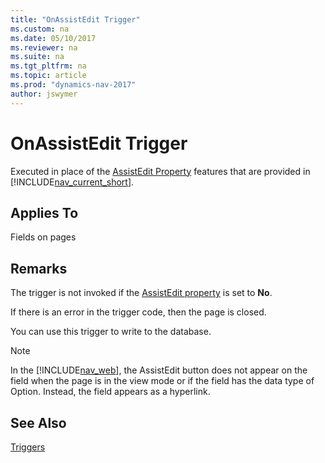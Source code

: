 ```yaml
---
title: "OnAssistEdit Trigger"
ms.custom: na
ms.date: 05/10/2017
ms.reviewer: na
ms.suite: na
ms.tgt_pltfrm: na
ms.topic: article
ms.prod: "dynamics-nav-2017"
author: jswymer
---
```

# OnAssistEdit Trigger
Executed in place of the [AssistEdit Property](AssistEdit-Property.md) features that are provided in [!INCLUDE[nav_current_short](includes/nav_current_short_md.md)].  
  
## Applies To  
 Fields on pages  

<!-- 
> [!NOTE]  
>  The trigger is not invoked on a page that is in view mode in the [!INCLUDE[nav_web](includes/nav_web_md.md)].  -->
  
## Remarks  
 The trigger is not invoked if the [AssistEdit property](assistedit-property.md) is set to **No**. 
 
 If there is an error in the trigger code, then the page is closed.  
  
 You can use this trigger to write to the database.  

> [!NOTE]
> In the [!INCLUDE[nav_web](includes/nav_web_md.md)], the AssistEdit button does not appear on the field when the page is in the view mode or if the field has the data type of Option. Instead, the field appears as a hyperlink. 
  
## See Also  
 [Triggers](Triggers.md)